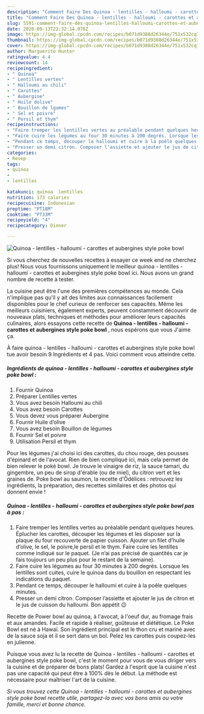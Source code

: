 ```yaml
---
description: "Comment Faire Des Quinoa - lentilles - halloumi - carottes et aubergines style poke bowl"
title: "Comment Faire Des Quinoa - lentilles - halloumi - carottes et aubergines style poke bowl"
slug: 5591-comment-faire-des-quinoa-lentilles-halloumi-carottes-et-aubergines-style-poke-bowl
date: 2020-09-13T22:32:14.076Z
image: https://img-global.cpcdn.com/recipes/b071d9388d26344e/751x532cq70/quinoa-lentilles-halloumi-carottes-et-aubergines-style-poke-bowl-photo-principale-de-la-recette.jpg
thumbnail: https://img-global.cpcdn.com/recipes/b071d9388d26344e/751x532cq70/quinoa-lentilles-halloumi-carottes-et-aubergines-style-poke-bowl-photo-principale-de-la-recette.jpg
cover: https://img-global.cpcdn.com/recipes/b071d9388d26344e/751x532cq70/quinoa-lentilles-halloumi-carottes-et-aubergines-style-poke-bowl-photo-principale-de-la-recette.jpg
author: Marguerite Hunter
ratingvalue: 4.4
reviewcount: 14
recipeingredient:
- " Quinoa"
- " Lentilles vertes"
- " Halloumi au chili"
- " Carottes"
- " Aubergine"
- " Huile dolive"
- " Bouillon de lgumes"
- " Sel et poivre"
- " Persil et thym"
recipeinstructions:
- "Faire tremper les lentilles vertes au préalable pendant quelques heures. Éplucher les carottes, découper les légumes et les disposer sur la plaque du four recouverte de papier cuisson. Ajouter un filet d’huile d’olive, le sel, le poivre,le persil et le thym. Faire cuire les lentilles comme indiqué sur le paquet. (Je n’ai pas précisé de quantités car je fais toujours un peu plus pour le restant de la semaine)."
- "Faire cuire les légumes au four 30 minutes à 200 degrés. Lorsque les lentilles sont cuites, cuire le quinoa dans du bouillon en respectant les indications du paquet."
- "Pendant ce temps, découper le halloumi et cuire à la poêle quelques minutes."
- "Presser un demi citron. Composer l’assiette et ajouter le jus de citron et le jus de cuisson du halloumi. Bon appétit 😉"
categories:
- Resep
tags:
- quinoa
- 
- lentilles

katakunci: quinoa  lentilles 
nutrition: 173 calories
recipecuisine: Indonesian
preptime: "PT18M"
cooktime: "PT33M"
recipeyield: "4"
recipecategory: Dinner

---
```



![Quinoa - lentilles - halloumi - carottes et aubergines style poke bowl](https://img-global.cpcdn.com/recipes/b071d9388d26344e/751x532cq70/quinoa-lentilles-halloumi-carottes-et-aubergines-style-poke-bowl-photo-principale-de-la-recette.jpg)

Si vous cherchez de nouvelles recettes à essayer ce week end ne cherchez plus! Nous vous fournissons uniquement le meilleur quinoa - lentilles - halloumi - carottes et aubergines style poke bowl ici. Nous avons un grand nombre de recette à tester.

La cuisine peut être l'une des premières compétences au monde. Cela n'implique pas qu'il y ait des limites aux connaissances facilement disponibles pour le chef curieux de renforcer ses capacités. Même les meilleurs cuisiniers, également experts, peuvent constamment découvrir de nouveaux plats, techniques et méthodes pour améliorer leurs capacités culinaires, alors essayons cette recette de <strong> Quinoa - lentilles - halloumi - carottes et aubergines style poke bowl </strong>, nous espérons que vous J'aime ça.

<!--inarticleads1-->

À faire quinoa - lentilles - halloumi - carottes et aubergines style poke bowl tue avoir besoin 9 Ingrédients et 4 pas. Voici comment vous atteindre cette.

##### Ingrédients de quinoa - lentilles - halloumi - carottes et aubergines style poke bowl :

1. Fournir  Quinoa
1. Préparer  Lentilles vertes
1. Vous avez besoin  Halloumi au chili
1. Vous avez besoin  Carottes
1. Vous devez vous préparer  Aubergine
1. Fournir  Huile d’olive
1. Vous avez besoin  Bouillon de légumes
1. Fournir  Sel et poivre
1. Utilisation  Persil et thym


Pour les légumes j&#39;ai choisi ici des carottes, du chou rouge, des pousses d&#39;épinard et de l&#39;avocat. Rien de bien compliqué ici, mais cela permet de bien relever le poké bowl. Je trouve le vinaigre de riz, la sauce tamari, du gingembre, un peu de sirop d&#39;érable (ou de miel), du citron vert et les graines de. Poke bowl au saumon, la recette d&#39;Ôdélices : retrouvez les ingrédients, la préparation, des recettes similaires et des photos qui donnent envie ! 

<!--inarticleads2-->

##### Quinoa - lentilles - halloumi - carottes et aubergines style poke bowl pas à pas :

1. Faire tremper les lentilles vertes au préalable pendant quelques heures. Éplucher les carottes, découper les légumes et les disposer sur la plaque du four recouverte de papier cuisson. Ajouter un filet d’huile d’olive, le sel, le poivre,le persil et le thym. Faire cuire les lentilles comme indiqué sur le paquet. (Je n’ai pas précisé de quantités car je fais toujours un peu plus pour le restant de la semaine).
1. Faire cuire les légumes au four 30 minutes à 200 degrés. Lorsque les lentilles sont cuites, cuire le quinoa dans du bouillon en respectant les indications du paquet.
1. Pendant ce temps, découper le halloumi et cuire à la poêle quelques minutes.
1. Presser un demi citron. Composer l’assiette et ajouter le jus de citron et le jus de cuisson du halloumi. Bon appétit 😉


Recette de Power bowl au quinoa, à l&#39;avocat, à l&#39;oeuf dur, au fromage frais et aux amandes. Facile et rapide à réaliser, goûteuse et diététique. Le Poke Bowl est né à Hawaï. Son ingrédient principal est le thon cru et mariné avec de la sauce soja et il se sert dans un bol. Pelez les carottes puis coupez-les en julienne. 

<!--inarticleads1-->

<p>
Puisque vous avez lu la recette de Quinoa - lentilles - halloumi - carottes et aubergines style poke bowl, c'est le moment pour vous de vous diriger vers la cuisine et de préparer de bons plats! Gardez à l'esprit que la cuisine n'est pas une capacité qui peut être à 100% dès le début. La méthode est nécessaire pour maîtriser l'art de la cuisine.
</p>

<p>
<i>Si vous trouvez cette Quinoa - lentilles - halloumi - carottes et aubergines style poke bowl recette utile, partagez-la avec vos bons amis ou votre famille, merci et bonne chance.</i>
</p>
